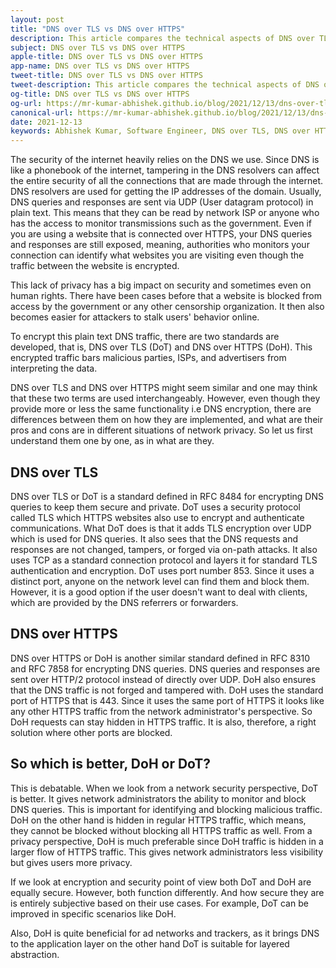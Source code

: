 ```yaml
---
layout: post
title: "DNS over TLS vs DNS over HTTPS"
description: This article compares the technical aspects of DNS over TLS and DNS over HTTPS. It weighs pros and cons of both and compares which is suitable in which scenario.
subject: DNS over TLS vs DNS over HTTPS
apple-title: DNS over TLS vs DNS over HTTPS
app-name: DNS over TLS vs DNS over HTTPS
tweet-title: DNS over TLS vs DNS over HTTPS
tweet-description: This article compares the technical aspects of DNS over TLS and DNS over HTTPS. It weighs pros and cons of both and compares which is suitable in which scenario.
og-title: DNS over TLS vs DNS over HTTPS
og-url: https://mr-kumar-abhishek.github.io/blog/2021/12/13/dns-over-tls-vs-dns-over-https
canonical-url: https://mr-kumar-abhishek.github.io/blog/2021/12/13/dns-over-tls-vs-dns-over-https
date: 2021-12-13
keywords: Abhishek Kumar, Software Engineer, DNS over TLS, DNS over HTTPS, DoT, DoH, network, security, networking, DNS
---
```

The security of the internet heavily relies on the DNS we use. Since DNS is like a phonebook of the internet, tampering in the DNS resolvers can affect the entire security of all the connections that are made through the internet. DNS resolvers are used for getting the IP addresses of the domain. Usually, DNS queries and responses are sent via UDP (User datagram protocol) in plain text. This means that they can be read by network ISP or anyone who has the access to monitor transmissions such as the government. Even if you are using a website that is connected over HTTPS, your DNS queries and responses are still exposed, meaning, authorities who monitors your connection can identify what websites you are visiting even though the traffic between the website is encrypted. 

This lack of privacy has a big impact on security and sometimes even on human rights. There have been cases before that a website is blocked from access by the government or any other censorship organization.  It then also becomes easier for attackers to stalk users' behavior online. 

To encrypt this plain text DNS traffic, there are two standards are developed, that is, DNS over TLS (DoT) and DNS over HTTPS (DoH). This encrypted traffic bars malicious parties, ISPs, and advertisers from interpreting the data. 

DNS over TLS and DNS over HTTPS might seem similar and one may think that these two terms are used interchangeably. However, even though they provide more or less the same functionality i.e DNS encryption, there are differences between them on how they are implemented, and what are their pros and cons are in different situations of network privacy. So let us first understand them one by one, as in what are they.

## DNS over TLS

DNS over TLS or DoT is a standard defined in RFC 8484 for encrypting DNS queries to keep them secure and private. DoT uses a security protocol called TLS which HTTPS websites also use to encrypt and authenticate communications. What DoT does is that it adds TLS encryption over UDP which is used for DNS queries. It also sees that the DNS requests and responses are not changed, tampers, or forged via on-path attacks. It also uses TCP as a standard connection protocol and layers it for standard TLS authentication and encryption. DoT uses port number 853. Since it uses a distinct port, anyone on the network level can find them and block them. However, it is a good option if the user doesn't want to deal with clients, which are provided by the DNS referrers or forwarders.

## DNS over HTTPS

DNS over HTTPS or DoH is another similar standard defined in RFC 8310 and RFC 7858 for encrypting DNS queries. DNS queries and responses are sent over HTTP/2 protocol instead of directly over UDP. DoH also ensures that the DNS traffic is not forged and tampered with. DoH uses the standard port of HTTPS  that is 443. Since it uses the same port of HTTPS it looks like any other HTTPS traffic from the network administrator's perspective. So DoH requests can stay hidden in HTTPS traffic. It is also, therefore, a right solution where other ports are blocked.

## So which is better, DoH or DoT?

This is debatable. When we look from a network security perspective, DoT is better. It gives network administrators the ability to monitor and block DNS queries. This is important for identifying and blocking malicious traffic. DoH on the other hand is hidden in regular HTTPS traffic, which means, they cannot be blocked without blocking all HTTPS traffic as well.  From a privacy perspective, DoH is much preferable since DoH traffic is hidden in a larger flow of HTTPS traffic. This gives network administrators less visibility but gives users more privacy.

If we look at encryption and security point of view both DoT and DoH are equally secure. However, both function differently. And how secure they are is entirely subjective based on their use cases. For example, DoT can be improved in specific scenarios like DoH.

Also, DoH is quite beneficial for ad networks and trackers, as it brings DNS to the application layer on the other hand DoT is suitable for layered abstraction.


